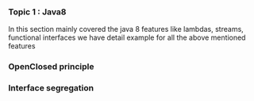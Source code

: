 ### Topic 1 : Java8 
In this section mainly covered the java 8 features like  lambdas, streams, functional interfaces 
we have detail example for all the above mentioned features 

### OpenClosed principle 
### Interface segregation 

